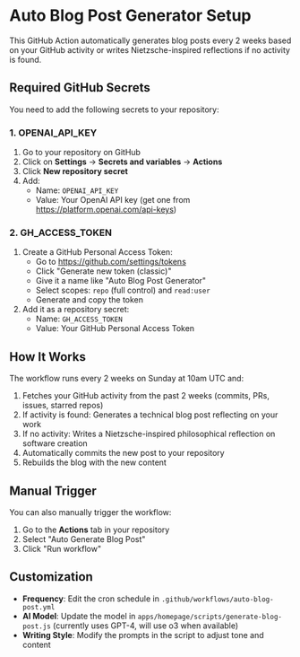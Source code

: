 # Auto Blog Post Generator Setup

This GitHub Action automatically generates blog posts every 2 weeks based on your GitHub activity or writes Nietzsche-inspired reflections if no activity is found.

## Required GitHub Secrets

You need to add the following secrets to your repository:

### 1. OPENAI_API_KEY

1. Go to your repository on GitHub
2. Click on **Settings** → **Secrets and variables** → **Actions**
3. Click **New repository secret**
4. Add:
   - Name: `OPENAI_API_KEY`
   - Value: Your OpenAI API key (get one from https://platform.openai.com/api-keys)

### 2. GH_ACCESS_TOKEN

1. Create a GitHub Personal Access Token:
   - Go to https://github.com/settings/tokens
   - Click "Generate new token (classic)"
   - Give it a name like "Auto Blog Post Generator"
   - Select scopes: `repo` (full control) and `read:user`
   - Generate and copy the token
2. Add it as a repository secret:
   - Name: `GH_ACCESS_TOKEN`
   - Value: Your GitHub Personal Access Token

## How It Works

The workflow runs every 2 weeks on Sunday at 10am UTC and:

1. Fetches your GitHub activity from the past 2 weeks (commits, PRs, issues, starred repos)
2. If activity is found: Generates a technical blog post reflecting on your work
3. If no activity: Writes a Nietzsche-inspired philosophical reflection on software creation
4. Automatically commits the new post to your repository
5. Rebuilds the blog with the new content

## Manual Trigger

You can also manually trigger the workflow:
1. Go to the **Actions** tab in your repository
2. Select "Auto Generate Blog Post"
3. Click "Run workflow"

## Customization

- **Frequency**: Edit the cron schedule in `.github/workflows/auto-blog-post.yml`
- **AI Model**: Update the model in `apps/homepage/scripts/generate-blog-post.js` (currently uses GPT-4, will use o3 when available)
- **Writing Style**: Modify the prompts in the script to adjust tone and content